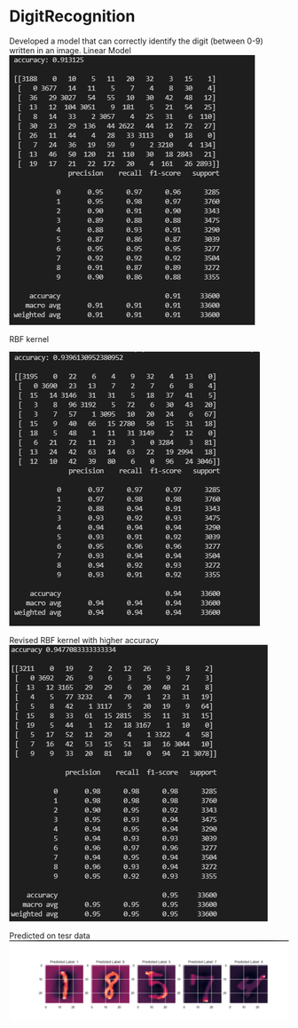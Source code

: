 # DigitRecognition
 Developed a model that can correctly identify the digit (between 0-9) written in an image.
 Linear Model
![](linear.PNG)

RBF kernel
 
![](rbfkernel.PNG)
 
Revised RBF kernel with higher accuracy
![](revised%20rbf.PNG)

Predicted on tesr data
![](predicted.PNG)
